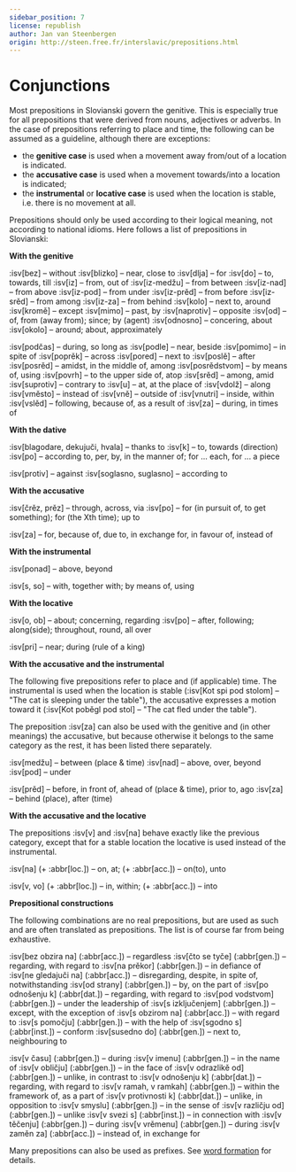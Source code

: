 ```yaml
---
sidebar_position: 7
license: republish
author: Jan van Steenbergen
origin: http://steen.free.fr/interslavic/prepositions.html
---
```


# Conjunctions

Most prepositions in Slovianski govern the genitive. This is especially true for all prepositions that were derived from nouns, adjectives or adverbs. In the case of prepositions referring to place and time, the following can be assumed as a guideline, although there are exceptions:

- the **genitive case** is used when a movement away from/out of a location is indicated.
- the **accusative case** is used when a movement towards/into a location is indicated;
- the **instrumental** or **locative case** is used when the location is stable, i.e. there is no movement at all.

Prepositions should only be used according to their logical meaning, not according to national idioms. Here follows a list of prepositions in Slovianski:

**With the genitive**

:isv[bez] – without
:isv[blizko] – near, close to
:isv[dlja] – for
:isv[do] – to, towards, till
:isv[iz] – from, out of
:isv[iz-medžu] – from between
:isv[iz-nad] – from above
:isv[iz-pod] – from under
:isv[iz-prěd] – from before
:isv[iz-srěd] – from among
:isv[iz-za] – from behind
:isv[kolo] – next to, around
:isv[kromě] – except
:isv[mimo] – past, by
:isv[naprotiv] – opposite
:isv[od] – of, from (away from); since; by (agent)
:isv[odnosno] – concering, about
:isv[okolo] – around; about, approximately

:isv[podčas] – during, so long as
:isv[podle] – near, beside
:isv[pomimo] – in spite of
:isv[poprěk] – across
:isv[pored] – next to
:isv[poslě] – after
:isv[posrěd] – amidst, in the middle of, among
:isv[posrědstvom] – by means of, using
:isv[povrh] – to the upper side of, atop
:isv[srěd] – among, amid
:isv[suprotiv] – contrary to
:isv[u] – at, at the place of
:isv[vdolž] – along
:isv[vměsto] – instead of
:isv[vně] – outside of
:isv[vnutri] – inside, within
:isv[vslěd] – following, because of, as a result of
:isv[za] – during, in times of

**With the dative**

:isv[blagodare, dekujuči, hvala] – thanks to
:isv[k] – to, towards (direction)
:isv[po] – according to, per, by, in the manner of; for ... each, for ... a piece

:isv[protiv] – against
:isv[soglasno, suglasno] – according to

**With the accusative**

:isv[črěz, prěz] – through, across, via
:isv[po] – for (in pursuit of, to get something); for (the Xth time); up to

:isv[za] – for, because of, due to, in exchange for, in favour of, instead of

**With the instrumental**

:isv[ponad] – above, beyond

:isv[s, so] – with, together with; by means of, using

**With the locative**

:isv[o, ob] – about; concerning, regarding
:isv[po] – after, following; along(side); throughout, round, all over

:isv[pri] – near; during (rule of a king)

**With the accusative and the instrumental**

The following five prepositions refer to place and (if applicable) time. The instrumental is used when the location is stable (:isv[Kot spi pod stolom] – "The cat is sleeping under the table"), the accusative expresses a motion toward it (:isv[Kot poběgl pod stol] – "The cat fled under the table").

The preposition :isv[za] can also be used with the genitive and (in other meanings) the accusative, but because otherwise it belongs to the same category as the rest, it has been listed there separately.

:isv[medžu] – between (place & time)
:isv[nad] – above, over, beyond
:isv[pod] – under

:isv[prěd] – before, in front of, ahead of (place & time), prior to, ago
:isv[za] – behind (place), after (time)

**With the accusative and the locative**

The prepositions :isv[v] and :isv[na] behave exactly like the previous category, except that for a stable location the locative is used instead of the instrumental.

:isv[na] (+ :abbr[loc.]) – on, at; (+ :abbr[acc.]) – on(to), unto

:isv[v, vo] (+ :abbr[loc.]) – in, within; (+ :abbr[acc.]) – into

**Prepositional constructions**

The following combinations are no real prepositions, but are used as such and are often translated as prepositions. The list is of course far from being exhaustive.

:isv[bez obzira na] (:abbr[acc.]) – regardless
:isv[čto se tyče] (:abbr[gen.]) – regarding, with regard to
:isv[na prěkor] (:abbr[gen.]) – in defiance of
:isv[ne gledajuči na] (:abbr[acc.]) – disregarding, despite, in spite of, notwithstanding
:isv[od strany] (:abbr[gen.]) – by, on the part of
:isv[po odnošenju k] (:abbr[dat.]) – regarding, with regard to
:isv[pod vodstvom] (:abbr[gen.]) – under the leadership of
:isv[s izključenjem] (:abbr[gen.]) – except, with the exception of
:isv[s obzirom na] (:abbr[acc.]) – with regard to
:isv[s pomočju] (:abbr[gen.]) – with the help of
:isv[sgodno s] (:abbr[inst.]) – conform
:isv[susedno do] (:abbr[gen.]) – next to, neighbouring to

:isv[v času] (:abbr[gen.]) – during
:isv[v imenu] (:abbr[gen.]) – in the name of
:isv[v obličju] (:abbr[gen.]) – in the face of
:isv[v odrazlikě od] (:abbr[gen.]) – unlike, in contrast to
:isv[v odnošenju k] (:abbr[dat.]) – regarding, with regard to
:isv[v ramah, v ramkah] (:abbr[gen.]) – within the framework of, as a part of
:isv[v protivnosti k] (:abbr[dat.]) – unlike, in opposition to
:isv[v smyslu] (:abbr[gen.]) – in the sense of
:isv[v različju od] (:abbr[gen.]) – unlike
:isv[v svezi s] (:abbr[inst.]) – in connection with
:isv[v těčenju] (:abbr[gen.]) – during
:isv[v vrěmenu] (:abbr[gen.]) – during
:isv[v zaměn za] (:abbr[acc.]) – instead of, in exchange for

Many prepositions can also be used as prefixes. See [word formation][1] for details.

[1]: ../vocabulary/word-formation.md#prefixes
